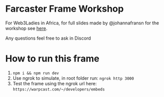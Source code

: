 # Farcaster Frame Workshop

For Web3Ladies in Africa, for full slides made by @johannafransn for the workshop see [here](https://docs.google.com/presentation/d/1GszGW77fxXvOT356svt9N0WyxAhqMraQMeSv3Y7pceA/edit#slide=id.g213d55e719d_0_118). 

Any questions feel free to ask in Discord 

# How to run this frame

1. `npm i && npm run dev`
2. Use ngrok to simulate, in root folder run:
   `ngrok http 3000`
3. Test the frame using the ngrok url here:
   `https://warpcast.com/~/developers/embeds`
